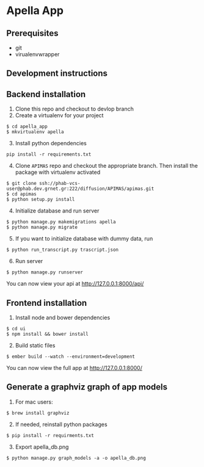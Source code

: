 Apella App 
==========

Prerequisites
------------
* git
* virualenvwrapper


Development instructions
------------------------

## Backend installation
1. Clone this repo and checkout to devlop branch
2. Create a virtualenv for your project
```
$ cd apella_app
$ mkvirtualenv apella
```
3. Install python dependencies
```
pip install -r requirements.txt
```
4. Clone `APIMAS` repo and checkout the appropriate branch.
Then install the package with virtualenv activated
```
$ git clone ssh://phab-vcs-user@phab.dev.grnet.gr:222/diffusion/APIMAS/apimas.git
$ cd apimas
$ python setup.py install

```

4. Initialize database and run server
```
$ python manage.py makemigrations apella
$ python manage.py migrate
```
5. If you want to initialize database with dummy data, run
```
$ python run_transcript.py trascript.json
```

6. Run server
```
$ python manage.py runserver
```
You can now view your api at http://127.0.0.1:8000/api/

## Frontend installation

1. Install node and bower dependencies
```
$ cd ui
$ npm install && bower install
```

2. Build static files
```
$ ember build --watch --environment=development
```

You can now view the full app at http://127.0.0.1:8000/



Generate a graphviz graph of app models
---------------------------------------

1. For mac users:
```
$ brew install graphviz
```
2. If needed, reinstall python packages
```
$ pip install -r requirments.txt
```
3. Export apella_db.png
```
$ python manage.py graph_models -a -o apella_db.png
```
